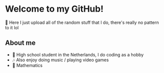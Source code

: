 # Welcome to my GitHub!
🤔 Here I just upload all of the random stuff that I do, there's really no pattern to it lol

## About me
- 🏫 High school student in the Netherlands, I do coding as a hobby
- 🎶 Also enjoy doing music / playing video games
- 🔭 Mathematics
